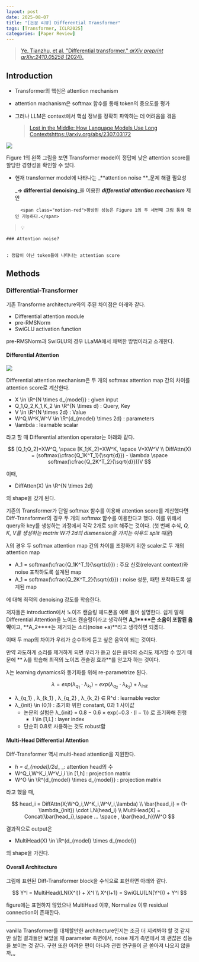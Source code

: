 ```yaml
---
layout: post
date: 2025-08-07
title: "[논문 리뷰] Differential Transformer"
tags: [Transformer, ICLR2025]
categories: [Paper Review]
---
```


> [Ye, Tianzhu, et al. "Differential transformer." ](https://arxiv.org/abs/2410.05258)[_arXiv preprint arXiv:2410.05258_](https://arxiv.org/abs/2410.05258)[ (2024).](https://arxiv.org/abs/2410.05258)



## Introduction

- Transformer의 핵심은 attention mechanism
- attention machanism은 softmax 함수를 통해 token의 중요도를 평가
- 그러나 LLM은 context에서 핵심 정보를 정확히 파악하는 데 어려움을 겪음

	> [Lost in the Middle: How Language Models Use Long Contextshttps://arxiv.org/abs/2307.03172](https://arxiv.org/abs/2307.03172)


![](https://prod-files-secure.s3.us-west-2.amazonaws.com/542b861c-36a8-4051-84e5-8804b6728dba/9083ea56-691a-4752-ae26-47f403431ac8/image.png?X-Amz-Algorithm=AWS4-HMAC-SHA256&X-Amz-Content-Sha256=UNSIGNED-PAYLOAD&X-Amz-Credential=ASIAZI2LB4666R7QDW7A%2F20250911%2Fus-west-2%2Fs3%2Faws4_request&X-Amz-Date=20250911T140105Z&X-Amz-Expires=3600&X-Amz-Security-Token=IQoJb3JpZ2luX2VjEJ7%2F%2F%2F%2F%2F%2F%2F%2F%2F%2FwEaCXVzLXdlc3QtMiJHMEUCIDsI6%2FzjiDiP2Xu3eqkP9ySefyklswv%2BI%2BXe2nqdi0npAiEAzNGdASkHFRSxMEFNBBhCN35b3hg1FJ99r%2FJ16yWPwQwq%2FwMIFhAAGgw2Mzc0MjMxODM4MDUiDDiOblYRN5RuNX1myyrcA69LtGQZ1ACqeaDjOV2fvsA5FUsamvj%2FkxMfVyV%2BmwgUl0MVKTPaDt5%2BqNF1VIwMvdpeqwe8ISwp26WttEfrsIIZM6TT2A51nRFa4CbNGPpk8NUlNFRoaTcNVmyeZ798OTdpiK5KSRcEBBHsECcCjxU7X03k%2F%2B5N6NrhwzJ2o8euMdxU2m2bmRMiF5GfN%2FltzHdCsNCd1EjufM9QySrJWsKhLsykLpkCIrRFzm1cCCs%2F7LhbAHk7Gxek%2FBsjCUvdSOFTXVP2TyrDIjZ4QQYWOHJzRZR2%2FEauJh2ebqa26e5Ed3Y30jcWccFYpkdncxbx%2BsaWhP8ozhX16tyq8gG9gF7ewS3b2p45CvldMzJ5iT90I8ZAGxJiE%2FBJx%2FlP%2Fv%2BV%2BKHA3cb7op%2Br3%2B7oR8RzWnzQRlS381GUy0%2BQzLio75AQNP3L4jZdOUxirj9bZYPWn5D0kY4RMfOgsoXyrTb5vCry1v%2F0eCcGinauKSL5FEzsnApeLF1o1U0ol4qGp%2FazImAAFPQJfl%2BVBd1wmzA8u1vzjQ25NGJWmQFES1QmXOcMs72CqriDU0z6k7ITA3L4XPDiexQ3hfD%2FMUZAyrFjIBNLVQsg0CXLzqDV9ODsUgar7bhL33IFjhqFb9kOMKKYi8YGOqUB2p1PLpcbC6SJ%2BOcoN9uYw3zWunGEQONA6SZm5xUL1Ri6XHv1GFQjF52q90kIbKy0FMD%2BRJWUL%2BVim22GnLnh%2BT%2Be4mJPwya6J%2FUyeE0Y4gBGxmW%2FdR9U5vzqpEDxT6ll4jwtJP%2Bp4J0dJmC6t6dBwba%2ByXYk8cmkXOOHRUYZUdXXhBBMbDZVwQKeP%2FQQnzLJZS8bgq2HSNP2KcULDjlQdlh2fvhi&X-Amz-Signature=b11a45f53ba54c69489f15ff1f9badbcc2c3716d166a8738d98e28f0dd46667f&X-Amz-SignedHeaders=host&x-amz-checksum-mode=ENABLED&x-id=GetObject)


Figure 1의 왼쪽 그림을 보면 Transformer model이 정답에 낮은 attention score를 할당한 경향성을 확인할 수 있다.

- 현재 transformer model에 나타나는 _**attention noise **_문제 해결 필요성

	_**→ differential denoising**_을 이용한 _**differential attention mechanism**_ 제안


		<span class="notion-red">향상된 성능은 Figure 1의 두 세번째 그림 통해 확인 가능하다.</span>


> 💡 


	### Attention noise?


	: 정답이 아닌 token들에 나타나는 attention score



## Methods



### Differential-Transformer


기존 Transforme architecture와의 주된 차이점은 아래와 같다.

- Differential attention module
- pre-RMSNorm
- SwiGLU activation function

pre-RMSNorm과 SwiGLU의 경우 LLaMA에서 채택한 방법이라고 소개한다.



#### Differential Attention


![](https://prod-files-secure.s3.us-west-2.amazonaws.com/542b861c-36a8-4051-84e5-8804b6728dba/116d70b2-1963-4810-9167-f4c7d8a06e8f/image.png?X-Amz-Algorithm=AWS4-HMAC-SHA256&X-Amz-Content-Sha256=UNSIGNED-PAYLOAD&X-Amz-Credential=ASIAZI2LB4666R7QDW7A%2F20250911%2Fus-west-2%2Fs3%2Faws4_request&X-Amz-Date=20250911T140105Z&X-Amz-Expires=3600&X-Amz-Security-Token=IQoJb3JpZ2luX2VjEJ7%2F%2F%2F%2F%2F%2F%2F%2F%2F%2FwEaCXVzLXdlc3QtMiJHMEUCIDsI6%2FzjiDiP2Xu3eqkP9ySefyklswv%2BI%2BXe2nqdi0npAiEAzNGdASkHFRSxMEFNBBhCN35b3hg1FJ99r%2FJ16yWPwQwq%2FwMIFhAAGgw2Mzc0MjMxODM4MDUiDDiOblYRN5RuNX1myyrcA69LtGQZ1ACqeaDjOV2fvsA5FUsamvj%2FkxMfVyV%2BmwgUl0MVKTPaDt5%2BqNF1VIwMvdpeqwe8ISwp26WttEfrsIIZM6TT2A51nRFa4CbNGPpk8NUlNFRoaTcNVmyeZ798OTdpiK5KSRcEBBHsECcCjxU7X03k%2F%2B5N6NrhwzJ2o8euMdxU2m2bmRMiF5GfN%2FltzHdCsNCd1EjufM9QySrJWsKhLsykLpkCIrRFzm1cCCs%2F7LhbAHk7Gxek%2FBsjCUvdSOFTXVP2TyrDIjZ4QQYWOHJzRZR2%2FEauJh2ebqa26e5Ed3Y30jcWccFYpkdncxbx%2BsaWhP8ozhX16tyq8gG9gF7ewS3b2p45CvldMzJ5iT90I8ZAGxJiE%2FBJx%2FlP%2Fv%2BV%2BKHA3cb7op%2Br3%2B7oR8RzWnzQRlS381GUy0%2BQzLio75AQNP3L4jZdOUxirj9bZYPWn5D0kY4RMfOgsoXyrTb5vCry1v%2F0eCcGinauKSL5FEzsnApeLF1o1U0ol4qGp%2FazImAAFPQJfl%2BVBd1wmzA8u1vzjQ25NGJWmQFES1QmXOcMs72CqriDU0z6k7ITA3L4XPDiexQ3hfD%2FMUZAyrFjIBNLVQsg0CXLzqDV9ODsUgar7bhL33IFjhqFb9kOMKKYi8YGOqUB2p1PLpcbC6SJ%2BOcoN9uYw3zWunGEQONA6SZm5xUL1Ri6XHv1GFQjF52q90kIbKy0FMD%2BRJWUL%2BVim22GnLnh%2BT%2Be4mJPwya6J%2FUyeE0Y4gBGxmW%2FdR9U5vzqpEDxT6ll4jwtJP%2Bp4J0dJmC6t6dBwba%2ByXYk8cmkXOOHRUYZUdXXhBBMbDZVwQKeP%2FQQnzLJZS8bgq2HSNP2KcULDjlQdlh2fvhi&X-Amz-Signature=0cfd9a79f29486dc10a290b956f744005968ad0c1599b810940154653edf121c&X-Amz-SignedHeaders=host&x-amz-checksum-mode=ENABLED&x-id=GetObject)


Differential attention mechanism은 두 개의 softmax attention map 간의 차이를 attention score로 계산한다.

- X \in \R^{N \times d\_{model}} : given input
- Q\_1,Q\_2,K\_1,K\_2 \in \R^{N \times d} : Query, Key
- V \in \R^{N \times 2d} : Value
- W^Q,W^K,W^V \in \R^{d\_{model} \times 2d} : parameters
- \lambda : learnable scalar

라고 할 때 Differential attention operator는 아래와 같다.


$$
[Q_1;Q_2]=XW^Q, \space [K_1;K_2]=XW^K, \space V=XW^V \\
DiffAttn(X) = (softmax(\cfrac{Q_1K^T_1}{\sqrt{d}}) - \lambda \space softmax(\cfrac{Q_2K^T_2}{\sqrt{d}}))V
$$


이때,

- DiffAtten(X) \in \R^{N \times 2d}

의 shape을 갖게 된다.


기존의 Transformer가 단일 softmax 함수를 이용해 attention score를 계산했다면 Diff-Transformer의 경우 두 개의 softmax 함수를 이용한다고 했다. 이를 위해서 query와 key를 생성하는 과정에서 각각 2개로 split 해주는 것이다. <span class="notion-red">(첫 번째 수식, </span><span class="notion-red">_Q, K, V를 생성하는 matrix W가 2d의 dismension을 가지는 이유도 split 때문_</span><span class="notion-red">)</span>


 λ의 경우 두 softmax attention map 간의 차이를 조정하기 위한 scaler로 두 개의 attention map

- A\_1 = softmax(\cfrac{Q\_1K^T\_1}{\sqrt{d}}) : 주요 신호(relevant context)와 noise 포착하도록 설계된 map
- A\_1 = softmax(\cfrac{Q\_2K^T\_2}{\sqrt{d}}) : noise 성분, 패턴 포착하도록 설계된 map 

에 대해 최적의 denoising 강도를 학습한다.


저자들은 introduction에서 노이즈 캔슬링 헤드폰을 예로 들어 설명한다. 쉽게 말해 Differential Attention을 노이즈 캔슬링이라고 생각하면 **A\_1****은 소음이 포함된 음악**이고, **A\_2****는 제거되는 소리(noise +a)**라고 생각하면 되겠다. 


이때 두 map의 차이가 우리가 순수하게 듣고 싶은 음악이 되는 것이다. 


만약 과도하게 소리를 제거하게 되면 우리가 듣고 싶은 음악의 소리도 제거할 수 있기 때문에 ** λ를 학습해 최적의 노이즈 캔슬링 효과**를 얻고자 하는 것이다.


λ는 learning dynamics와 동기화를 위해 re-parametrize 된다.


$$
\lambda = exp(\lambda_{q_1} \cdot \lambda_{k_1}) - exp(\lambda_{q_2} \cdot \lambda_{k_2}) + \lambda_{init}
$$

- λ\_{q\_1} , λ\_{k\_1} , λ\_{q\_2} , λ\_{k\_2} ∈ R^d : learnable vector
- λ\_{init} \in (0,1) : 초기화 위한 constant, 0과 1 사이값
	- 논문의 실험은 λ\_{init} = 0.8 − 0.6 × exp(−0.3 · (l − 1)) 로 초기화해 진행
		- l \in [1,L] : layer index
	- 단순히 0.8로 사용하는 것도 robust함


#### **Multi-Head Differential Attention**


Diff-Transformer 역시 multi-head attention을 지원한다.

- _h = d\_{model}/2d__ _: attention head의 수
- W^Q\_i,W^K\_i,W^V\_i,i \in [1,h] : projection matrix
- W^O \in \R^{d\_{model} \times d\_{model}} : projection matrix

라고 했을 때,


$$
head_i = DiffAttn(X;W^Q_i,W^K_i,W^V_i,\lambda) \\
\bar{head_i} = (1-\lambda_{init}) \cdot LN(head_i) \\
MultiHead(X) = Concat(\bar{head_i},\space ... \space , \bar{head_h})W^O
$$


결과적으로 output은

- MultiHead(X) \in \R^{d\_{model} \times d\_{model}}

의 shape을 가진다.



#### Overall Architecture


그림에 표현된 Diff-Transformer block을 수식으로 표현하면 아래와 같다.


$$
Y^l = MultiHead(LN(X^l)) + X^l \\
X^{l+1} = SwiGLU(LN(Y^l)) + Y^l
$$


figure에는 표현하지 않았으나 MultiHead 이후, Normalize 이후 residual connection이 존재한다.


---


vanilla Transformer를 대체할만한 architecture인지는 조금 더 지켜봐야 할 것 같지만 실험 결과들만 보았을 때 parameter 측면에서, noise 제거 측면에서 꽤 괜찮은 성능을 보이는 것 같다. 구현 또한 어려운 편이 아니라 관련 연구들이 곧 쏟아져 나오지 않을까,,,

